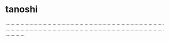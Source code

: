 # tanoshi
.......................................................................................................................................................................................................................................................................